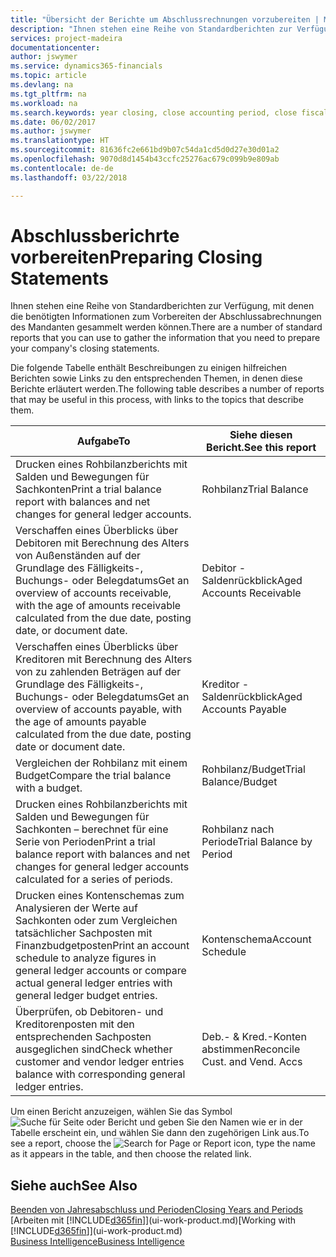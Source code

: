 ```yaml
---
title: "Übersicht der Berichte um Abschlussrechnungen vorzubereiten | Microsoft Ausgleich."
description: "Ihnen stehen eine Reihe von Standardberichten zur Verfügung, mit denen die benötigten Informationen zum Vorbereiten der Abschlussabrechnungen des Mandanten gesammelt werden können."
services: project-madeira
documentationcenter: 
author: jswymer
ms.service: dynamics365-financials
ms.topic: article
ms.devlang: na
ms.tgt_pltfrm: na
ms.workload: na
ms.search.keywords: year closing, close accounting period, close fiscal year, aging, creditor payments, vendor payments, assets, liabilities, equity, analysis, reporting, financial report, business intelligence, BI, Power Bi, KPI
ms.date: 06/02/2017
ms.author: jswymer
ms.translationtype: HT
ms.sourcegitcommit: 81636fc2e661bd9b07c54da1cd5d0d27e30d01a2
ms.openlocfilehash: 9070d8d1454b43ccfc25276ac679c099b9e809ab
ms.contentlocale: de-de
ms.lasthandoff: 03/22/2018

---
```

# <a name="preparing-closing-statements"></a><span data-ttu-id="6304a-103">Abschlussberichrte vorbereiten</span><span class="sxs-lookup"><span data-stu-id="6304a-103">Preparing Closing Statements</span></span>
<span data-ttu-id="6304a-104">Ihnen stehen eine Reihe von Standardberichten zur Verfügung, mit denen die benötigten Informationen zum Vorbereiten der Abschlussabrechnungen des Mandanten gesammelt werden können.</span><span class="sxs-lookup"><span data-stu-id="6304a-104">There are a number of standard reports that you can use to gather the information that you need to prepare your company's closing statements.</span></span>

<span data-ttu-id="6304a-105">Die folgende Tabelle enthält Beschreibungen zu einigen hilfreichen Berichten sowie Links zu den entsprechenden Themen, in denen diese Berichte erläutert werden.</span><span class="sxs-lookup"><span data-stu-id="6304a-105">The following table describes a number of reports that may be useful in this process, with links to the topics that describe them.</span></span>

| <span data-ttu-id="6304a-106">Aufgabe</span><span class="sxs-lookup"><span data-stu-id="6304a-106">To</span></span> | <span data-ttu-id="6304a-107">Siehe diesen Bericht.</span><span class="sxs-lookup"><span data-stu-id="6304a-107">See this report</span></span> |
| --- | --- |
| <span data-ttu-id="6304a-108">Drucken eines Rohbilanzberichts mit Salden und Bewegungen für Sachkonten</span><span class="sxs-lookup"><span data-stu-id="6304a-108">Print a trial balance report with balances and net changes for general ledger accounts.</span></span> |<span data-ttu-id="6304a-109">Rohbilanz</span><span class="sxs-lookup"><span data-stu-id="6304a-109">Trial Balance</span></span> |
| <span data-ttu-id="6304a-110">Verschaffen eines Überblicks über Debitoren mit Berechnung des Alters von Außenständen auf der Grundlage des Fälligkeits-, Buchungs- oder Belegdatums</span><span class="sxs-lookup"><span data-stu-id="6304a-110">Get an overview of accounts receivable, with the age of amounts receivable calculated from the due date, posting date, or document date.</span></span> |<span data-ttu-id="6304a-111">Debitor - Saldenrückblick</span><span class="sxs-lookup"><span data-stu-id="6304a-111">Aged Accounts Receivable</span></span> |
| <span data-ttu-id="6304a-112">Verschaffen eines Überblicks über Kreditoren mit Berechnung des Alters von zu zahlenden Beträgen auf der Grundlage des Fälligkeits-, Buchungs- oder Belegdatums</span><span class="sxs-lookup"><span data-stu-id="6304a-112">Get an overview of accounts payable, with the age of amounts payable calculated from the due date, posting date or document date.</span></span> |<span data-ttu-id="6304a-113">Kreditor - Saldenrückblick</span><span class="sxs-lookup"><span data-stu-id="6304a-113">Aged Accounts Payable</span></span> |
| <span data-ttu-id="6304a-114">Vergleichen der Rohbilanz mit einem Budget</span><span class="sxs-lookup"><span data-stu-id="6304a-114">Compare the trial balance with a budget.</span></span> |<span data-ttu-id="6304a-115">Rohbilanz/Budget</span><span class="sxs-lookup"><span data-stu-id="6304a-115">Trial Balance/Budget</span></span> |
| <span data-ttu-id="6304a-116">Drucken eines Rohbilanzberichts mit Salden und Bewegungen für Sachkonten – berechnet für eine Serie von Perioden</span><span class="sxs-lookup"><span data-stu-id="6304a-116">Print a trial balance report with balances and net changes for general ledger accounts calculated for a series of periods.</span></span> |<span data-ttu-id="6304a-117">Rohbilanz nach Periode</span><span class="sxs-lookup"><span data-stu-id="6304a-117">Trial Balance by Period</span></span> |
| <span data-ttu-id="6304a-118">Drucken eines Kontenschemas zum Analysieren der Werte auf Sachkonten oder zum Vergleichen tatsächlicher Sachposten mit Finanzbudgetposten</span><span class="sxs-lookup"><span data-stu-id="6304a-118">Print an account schedule to analyze figures in general ledger accounts or compare actual general ledger entries with general ledger budget entries.</span></span> |<span data-ttu-id="6304a-119">Kontenschema</span><span class="sxs-lookup"><span data-stu-id="6304a-119">Account Schedule</span></span> |
| <span data-ttu-id="6304a-120">Überprüfen, ob Debitoren- und Kreditorenposten mit den entsprechenden Sachposten ausgeglichen sind</span><span class="sxs-lookup"><span data-stu-id="6304a-120">Check whether customer and vendor ledger entries balance with corresponding general ledger entries.</span></span> |<span data-ttu-id="6304a-121">Deb.- & Kred.-Konten abstimmen</span><span class="sxs-lookup"><span data-stu-id="6304a-121">Reconcile Cust. and Vend. Accs</span></span> |

<span data-ttu-id="6304a-122">Um einen Bericht anzuzeigen, wählen Sie das Symbol ![Suche für Seite oder Bericht](media/ui-search/search_small.png "Suche nach Seite oder Bericht") und geben Sie den Namen wie er in der Tabelle erscheint ein, und wählen Sie dann den zugehörigen Link aus.</span><span class="sxs-lookup"><span data-stu-id="6304a-122">To see a report, choose the ![Search for Page or Report](media/ui-search/search_small.png "Search for Page or Report icon") icon, type the name as it appears in the table, and then choose the related link.</span></span>

## <a name="see-also"></a><span data-ttu-id="6304a-123">Siehe auch</span><span class="sxs-lookup"><span data-stu-id="6304a-123">See Also</span></span>
[<span data-ttu-id="6304a-124">Beenden von Jahresabschluss und Perioden</span><span class="sxs-lookup"><span data-stu-id="6304a-124">Closing Years and Periods</span></span>](year-close-years-periods.md)  
<span data-ttu-id="6304a-125">[Arbeiten mit [!INCLUDE[d365fin](includes/d365fin_md.md)]](ui-work-product.md)</span><span class="sxs-lookup"><span data-stu-id="6304a-125">[Working with [!INCLUDE[d365fin](includes/d365fin_md.md)]](ui-work-product.md)</span></span>  
[<span data-ttu-id="6304a-126">Business Intelligence</span><span class="sxs-lookup"><span data-stu-id="6304a-126">Business Intelligence</span></span>](bi.md)


